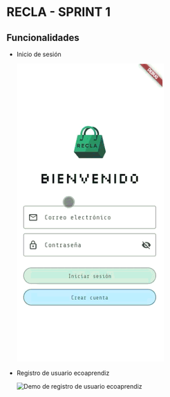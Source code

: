 # RECLA - SPRINT 1

## Funcionalidades
- Inicio de sesión

    ![Demo de inicio de sesión](images/demo_inicio_sesion.gif)

- Registro de usuario ecoaprendiz

    ![Demo de registro de usuario ecoaprendiz](images/demo_registro_ecoaprendiz.gif)